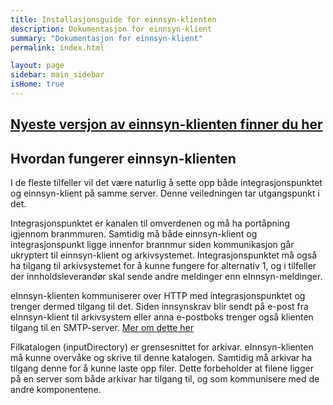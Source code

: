```yaml
---
title: Installasjonsguide for einnsyn-klienten
description: Dokumentasjon for einnsyn-klient
summary: "Dokumentasjon for einnsyn-klient"
permalink: index.html

layout: page
sidebar: main_sidebar
isHome: true
---
```


## [Nyeste versjon av einnsyn-klienten finner du her](https://github.com/difi/einnsyn-klient/releases/)

## Hvordan fungerer einnsyn-klienten

I de fleste tilfeller vil det være naturlig å sette opp både integrasjonspunktet og einnsyn-klient på samme server. Denne veiledningen tar utgangspunkt i det. 

Integrasjonspunktet er kanalen til omverdenen og må ha portåpning igjennom branmmuren. Samtidig må både einnsyn-klient og integrasjonspunkt ligge innenfor brannmur siden kommunikasjon går ukryptert til einnsyn-klient og arkivsystemet. Integrasjonspunktet må også ha tilgang til arkivsystemet for å kunne fungere for alternativ 1, og i tilfeller der innholdsleverandør skal sende andre meldinger enn eInnsyn-meldinger. 

eInnsyn-klienten kommuniserer over HTTP med integrasjonspunktet og trenger dermed tilgang til det. Siden innsynskrav blir sendt på e-post fra eInnsyn-klient til arkivsystem eller anna e-postboks trenger også klienten tilgang til en SMTP-server. [Mer om dette her](https://difi.github.io/einnsyn-klient/innsynskrav.html)

Filkatalogen (inputDirectory) er grensesnittet for arkivar. eInnsyn-klienten må kunne overvåke og skrive til denne katalogen. Samtidig må arkivar ha tilgang denne for å kunne laste opp filer. Dette forbeholder at filene ligger på en server som både arkivar har tilgang til, og som kommunisere med de andre komponentene. 


